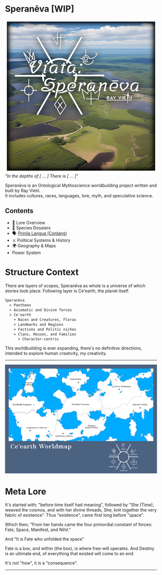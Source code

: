 # Speranēva [WIP]
![cover](./cover.png)
_"In the depths of [ ... ]  There is [ ... ]"_  

Speranēva is an Ontological Mythoscience worldbuilding project written and built by Ray Vietii.  
It includes cultures, races, languages, lore, myth, and speculative science.

## Contents
- 📜 Lore Overview
- 🧬 Species Dossiers
- 🗣️ [Prinila Langua (Conlang)](https://github.com/RayVietii/Prinila-Langua)
- ⚔️ Political Systems & History
- 🌍 Geography & Maps
- Power System

# Structure Context

There are layers of scopes, Speranēva as whole is a universe of which stories took place. Following layer is Ce'earth, the planet itself.
```
Speranēva
  > Pantheon
  > Axiomatic and Divine forces
  > Ce'earth
    + Races and Creatures, Floras
    + Landmarks and Regions
    > Factions and Politic niches
    > Clans, Houses, and Families
      > Character-centric
```

This worldbuilding is ever expanding, there's no definitive directions, intended to explore human creativity, my creativity.

---
![worldmap](worldmap.png)

# Meta Lore

It's started with; "before time itself had meaning", followed by "She (Time), weaved the cosmos, and with her divine threads, She, knit together the very fabric of existence". Thus "existence", came first long before "space".

Which then; "From her hands came the four primordial constant of forces: Fate, Space, Manifest, and Nihil."

And "It is Fate who unfolded the space"

Fate is a box, and within (the box), is where free-will operates. And Destiny is an ultimate end, of everything that existed will come to an end.

It's not "how", it is a "consequence".

---
